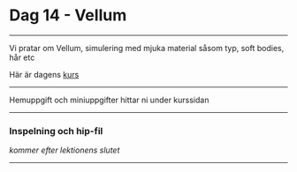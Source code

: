 
# **Dag 14 - Vellum**
___

Vi pratar om Vellum, simulering med mjuka material såsom typ, soft bodies, hår etc


Här är dagens [kurs](https://github.com/Studio-Konkret/Technical-Direction/tree/main/Kursmoment/121_Vellum_01)

___
Hemuppgift och miniuppgifter hittar ni under kurssidan

___
### **Inspelning och hip-fil**
*kommer efter lektionens slutet*
___



